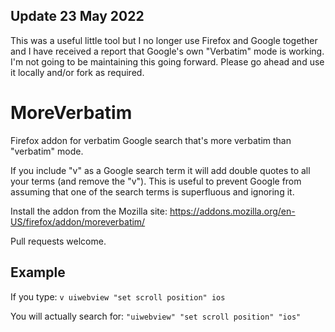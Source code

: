 ## Update 23 May 2022

This was a useful little tool but I no longer use Firefox and Google together and I have received a report that Google's own "Verbatim" mode is working. I'm not going to be maintaining this going forward. Please go ahead and use it locally and/or fork as required.

# MoreVerbatim

Firefox addon for verbatim Google search that's more verbatim than "verbatim" mode.

If you include "v" as a Google search term it will add double quotes to all your terms (and remove the "v"). This is useful to prevent Google from assuming that one of the search terms is superfluous and ignoring it.

Install the addon from the Mozilla site: https://addons.mozilla.org/en-US/firefox/addon/moreverbatim/

Pull requests welcome.

## Example

If you type: `v uiwebview "set scroll position" ios`

You will actually search for: `"uiwebview" "set scroll position" "ios"`
